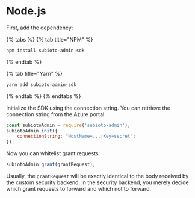 # Node.js

First, add the dependency:

{% tabs %}
{% tab title="NPM" %}
```bash
npm install subioto-admin-sdk
```
{% endtab %}

{% tab title="Yarn" %}
```bash
yarn add subioto-admin-sdk
```
{% endtab %}
{% endtabs %}

Initialize the SDK using the connection string. You can retrieve the connection string from the Azure portal.

```javascript
const subiotoAdmin = require('subioto-admin');
subiotoAdmin.init({
    connectionString: "HostName=...;Key=secret";
});
```

Now you can whitelist grant requests:

```javascript
subiotoAdmin.grant(grantRequest);
```

Usually, the `grantRequest` will be exactly identical to the body received by the custom security backend. In the security backend, you merely decide which grant requests to forward and which not to forward.

